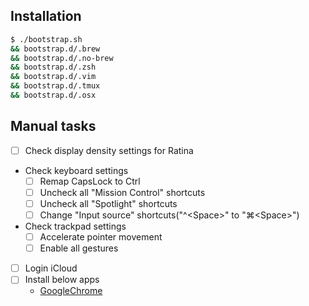 ## Installation

```bash
$ ./bootstrap.sh
&& bootstrap.d/.brew
&& bootstrap.d/.no-brew
&& bootstrap.d/.zsh
&& bootstrap.d/.vim
&& bootstrap.d/.tmux
&& bootstrap.d/.osx
```

## Manual tasks

- [ ] Check display density settings for Ratina
- Check keyboard settings
    - [ ] Remap CapsLock to Ctrl
    - [ ] Uncheck all "Mission Control" shortcuts
    - [ ] Uncheck all "Spotlight" shortcuts
    - [ ] Change "Input source" shortcuts("^\<Space\>" to "⌘\<Space\>")
- Check trackpad settings
    - [ ] Accelerate pointer movement
    - [ ] Enable all gestures
- [ ] Login iCloud
- [ ] Install below apps
    - [GoogleChrome](https://www.google.com/chrome/browser/desktop/index.html)
